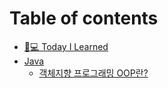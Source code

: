 # Table of contents

* [🧑💻 Today I Learned](README.md)
* [Java](java/README.md)
  * [객체지향 프로그래밍 OOP란?](java/oop.md)
